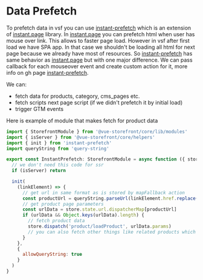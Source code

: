 # Data Prefetch

To prefetch data in vsf you can use [instant-prefetch](https://github.com/gibkigonzo/instant-prefetch) which is an extension of [instant.page](https://instant.page/) library. In [instant.page](https://instant.page/) you can prefetch html when user has mouse over link. This allows to faster page load. However in vsf after first load we have SPA app. In that case we shouldn't be loading all html for next page because we already have most of resources. So [instant-prefetch](https://github.com/gibkigonzo/instant-prefetch) has same behavior as [instant.page](https://instant.page/) but with one major difference. We can pass callback for each mouseover event and create custom action for it, more info on gh page [instant-prefetch](https://github.com/gibkigonzo/instant-prefetch).

We can:
- fetch data for products, category, cms_pages etc.
- fetch scripts next page script (if we didn't prefetch it by initial load)
- trigger GTM events

Here is example of module that makes fetch for product data
```javascript
import { StorefrontModule } from '@vue-storefront/core/lib/modules'
import { isServer } from '@vue-storefront/core/helpers'
import { init } from 'instant-prefetch'
import queryString from 'query-string'

export const InstantPrefetch: StorefrontModule = async function ({ store }) {
  // we don't need this code for ssr
  if (isServer) return

  init(
    (linkElement) => {
      // get url in same format as is stored by mapFallback action
      const productUrl = queryString.parseUrl(linkElement.href.replace(new RegExp(`^${window.location.origin}`, 'g'), '')).url
      // get product page parameters
      const urlData = store.state.url.dispatcherMap[productUrl]
      if (urlData && Object.keys(urlData).length) {
        // fetch product data
        store.dispatch('product/loadProduct', urlData.params)
        // you can also fetch other things like related products which are lazy loaded on product page in default theme
      }
    },
    {
      allowQueryString: true
    }
  )
}

```
